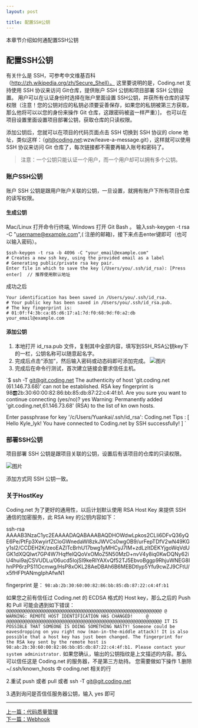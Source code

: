 ```yaml
---
layout: post

title: 配置SSH公钥
---
```


本章节介绍如何通配置SSH公钥

## 配置SSH公钥

有关什么是 SSH，可参考中文维基百科（http://zh.wikipedia.org/zh/Secure_Shell）。
这里要说明的是，Coding.net 支持使用 SSH 协议来访问 Git仓库，提供账户 SSH 公钥和项目部署 SSH 公钥设置。
用户可以在认证身份时选择在账户里面设置 SSH公钥，并获所有仓库的读写权限（注意！您的公钥对应的私钥必须要妥善保存，如果您的私钥被第三方获取，那么他将可以以您的身份来操作 Git 仓库，这跟密码被盗一样严重）]， 也可以在项目设置里面设置项目部署公钥，获取仓库的只读权限。

添加公钥后，您就可以在项目的代码页面点击 SSH 切换到 SSH 协议的 clone 地址，类似这样：（git@coding.net:wzw/leave-a-message.git），这样就可以使用 SSH 协议来访问 Git 仓库了，每次链接都不需要再输入账号和密码了。

> 注意：一个公钥只能认证一个用户，而一个用户却可以拥有多个公钥。


### 账户SSH公钥

账户 SSH 公钥是跟用户账户关联的公钥，一旦设置，就拥有账户下所有项目仓库的读写权限。

#### 生成公钥 

Mac/Linux 打开命令行终端, Windows 打开 Git Bash 。
输入ssh-keygen -t rsa -C "username@example.com",( 注册的邮箱)，接下来点击enter键即可（也可以输入密码）。
    
    $ssh-keygen -t rsa -b 4096 -C "your_email@example.com"
    # Creates a new ssh key, using the provided email as a label
    # Generating public/private rsa key pair.
    Enter file in which to save the key (/Users/you/.ssh/id_rsa): [Press enter]  // 推荐使用默认地址

成功之后

    Your identification has been saved in /Users/you/.ssh/id_rsa.
    # Your public key has been saved in /Users/you/.ssh/id_rsa.pub.
    # The key fingerprint is:
    # 01:0f:f4:3b:ca:85:d6:17:a1:7d:f0:68:9d:f0:a2:db your_email@example.com

#### 添加公钥

1. 本地打开 id_rsa.pub 文件，复制其中全部内容，填写到SSH_RSA公钥key下的一栏，公钥名称可以随意起名字。
2. 完成后点击“添加”，然后输入密码或动态码即可添加完成。
 ![图片](https://dn-coding-net-production-pp.qbox.me/49eab64b-8d8a-4787-a0ed-ce347f753a69.png) 
3. 完成后在命令行测试，首次建立链接会要求信任主机。

`$ ssh -T git@git.coding.net
 The authenticity of host 'git.coding.net (61.146.73.68)' can not be established.
 RSA key fingerprint is 98:ab:2b:30:60:00:82:86:bb:85:db:87:22:c4:4f:b1.
 Are you sure you want to continue connecting (yes/no)? yes
 Warning: Permanently added 'git.coding.net,61.146.73.68' (RSA) to the list of kn
 own hosts.

 Enter passphrase for key '/c/Users/Yuankai/.ssh/id_rsa':
 Coding.net Tips : [ Hello Kyle_lyk! You have connected to Coding.net by SSH successfully! ]
`

### 部署SSH公钥

项目部署 SSH 公钥是跟项目关联的公钥，设置后有该项目的仓库的只读权限。

 ![图片](https://dn-coding-net-production-pp.qbox.me/862d0517-5b77-49c7-bfb2-398674e476dd.png) 
 
添加方式同 SSH 公钥一致。

### 关于HostKey

Coding.net 为了更好的通用性，以后计划默认使用 RSA Host Key 来提供 SSH 通信的加密服务，此 RSA key 的公钥内容如下：

 ssh-rsa AAAAB3NzaC1yc2EAAAADAQABAAABAQDHOWdwLpkos2CLli6DFvQ36yQE6Pe/PtFp3XwyirfZCIoGWnedaWI8zkJWVCs0wgOB9/urFepTDfV2wN49KGy1sl2/CCDEH2K/zeoEAZlTcBrhU17bwg1yMHCyJ7IM+zdLzItDEKYjgoWqVdUGK1dXQQlwt7GP4W7HqffelQQoVxOMoZ5N50MzD+nvV4y8iq0KwDQNy62iU4hui9ajCSVUDLu/06ucd5IojSI9keRIYAXvQf52TJ5EbvoBggp9RhjuWNEG8IhnPP6rzPS11Ocmwg/HsP8xOKL28AeDBAh6B6MEBDtlyp5Yfu9cwZJ9CFtU/x5fHFPtANmgIphAfwN1

fingerprint 是：
`98:ab:2b:30:60:00:82:86:bb:85:db:87:22:c4:4f:b1`

如果您之前有信任过 Coding.net 的 ECDSA 格式的 Host key，那么之后的 Push 和 Pull 可能会遇到如下错误：
`
@@@@@@@@@@@@@@@@@@@@@@@@@@@@@@@@@@@@@@@@@@@@@@@@@@@@@@@@@@@
@    WARNING: REMOTE HOST IDENTIFICATION HAS CHANGED!     @
@@@@@@@@@@@@@@@@@@@@@@@@@@@@@@@@@@@@@@@@@@@@@@@@@@@@@@@@@@@
IT IS POSSIBLE THAT SOMEONE IS DOING SOMETHING NASTY!
Someone could be eavesdropping on you right now (man-in-the-middle attack)!
It is also possible that a host key has just been changed.
The fingerprint for the RSA key sent by the remote host is
98:ab:2b:30:60:00:82:86:bb:85:db:87:22:c4:4f:b1.
Please contact your system administrator.
`
如果您确认，输出的公钥指纹是上文描述的内容。那么可以信任这是 Coding.net 的服务器，不是第三方劫持。 您需要做如下操作
1.删除 ~/.ssh/known_hosts 中 coding.net 相关的行

2.重试 push 或者 pull 或者 ssh -T git@git.coding.net

3.遇到询问是否信任服务器公钥，输入 yes 即可

---



  <div class="footer-nav">
  <div class="left-nav"><i class="fa fa-angle-left"></i><a href="/help/doc/git/qc.html">上一篇：代码质量管理</a></div>
  <div class="right-nav"><a href="/help/doc/git/webhook.html">下一篇：Webhook</a><i class="fa fa-angle-right"></i></div>
  </div>

